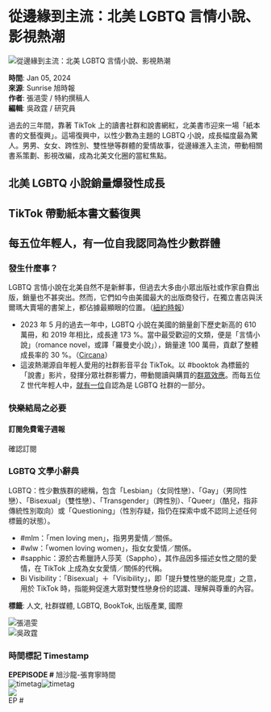 # 從邊緣到主流：北美 LGBTQ 言情小說、影視熱潮

![從邊緣到主流：北美 LGBTQ 言情小說、影視熱潮](/upload/img/2024/01/b4ae1307634ad8c.webp?png)

**時間**: Jan 05, 2024  
**來源**: Sunrise 旭時報  
**作者**: 張浥雯 / 特約撰稿人  
**編輯**: 吳政霆 / 研究員  

過去的三年間，靠著 TikTok 上的讀書社群和說書網紅，北美書市迎來一場「紙本書的文藝復興」。這場復興中，以性少數為主題的 LGBTQ 小說，成長幅度最為驚人。男男、女女、跨性別、雙性戀等群體的愛情故事，從邊緣進入主流，帶動相關書系策劃、影視改編，成為北美文化圈的當紅焦點。

## 北美 LGBTQ 小說銷量爆發性成長 
## TikTok 帶動紙本書文藝復興 
## 每五位年輕人，有一位自我認同為性少數群體

### 發生什麼事？

LGBTQ 言情小說在北美自然不是新鮮事，但過去大多由小眾出版社或作家自費出版，銷量也不甚突出。然而，它們如今由美國最大的出版商發行，在獨立書店與沃爾瑪大賣場的書架上，都佔據最顯眼的位置。（[紐約時報](https://www.nytimes.com/2022/03/30/books/lgbtq-romance-novels.html)）

- 2023 年 5 月的過去一年中，LGBTQ 小說在美國的銷量創下歷史新高的 610 萬冊，和 2019 年相比，成長達 173 %。當中最受歡迎的文類，便是「言情小說」（romance novel，或譯「羅曼史小說」），銷量達 100 萬冊，貢獻了整體成長率的 30 %。（[Circana](https://www.circana.com/intelligence/press-releases/2023/soaring-sales-of-lgbtq-fiction-defy-book-bans-and-showcase-diversity-in-storytelling/)）
- 這波熱潮源自年輕人愛用的社群影音平台 TikTok。以 #booktok 為標籤的「說書」影片，發揮分眾社群影響力，帶動閱讀與購買的[群眾效應](https://www.gaytimes.co.uk/originals/the-rise-and-revolution-of-queer-booktok/)。而每五位 Z 世代年輕人中，[就有一位](https://www.nbcnews.com/meet-the-press/news/one-five-adult-members-gen-z-self-identifies-lgbtq-rcna36147)自認為是 LGBTQ 社群的一部分。

### 快樂結局之必要

#### 訂閱免費電子週報

確認訂閱

### LGBTQ 文學小辭典

LGBTQ：性少數族群的總稱，包含「Lesbian」（女同性戀）、「Gay」（男同性戀）、「Bisexual」（雙性戀）、「Transgender」（跨性別）、「Queer」（酷兒，指非傳統性別取向）或「Questioning」（性別存疑，指仍在探索中或不認同上述任何標籤的狀態）。 

- #mlm：「men loving men」，指男男愛情／關係。 
- #wlw：「women loving women」，指女女愛情／關係。 
- #sapphic：源於古希臘詩人莎芙（Sappho），其作品因多描述女性之間的愛情，在 TikTok 上成為女女愛情／關係的代稱。 
- Bi Visibility：「Bisexual」＋「Visibility」，即「提升雙性戀的能見度」之意，用於 TikTok 時，指能夠促進大眾對雙性戀身份的認識、理解與尊重的內容。

**標籤**: 人文, 社群媒體, LGBTQ, BookTok, 出版產業, 國際

![張浥雯](/upload/img/2024/01/e7db029eec2bf98_300x300.webp?jpg)  
![吳政霆](/upload/img/2024/01/a3f5ba5473612db_300x300.webp?jpg)

### 時間標記 Timestamp

**EPEPISODE #** 旭沙龍-張育寧時間  
![timetag](/assets/images/icon/timetagB.svg)![timetag](/assets/images/icon/timetagW.svg)  
![](https://sunrise.sense-info.co/upload/img/2021/09/bae2877d698997f.webp?jpeg)  
EP #